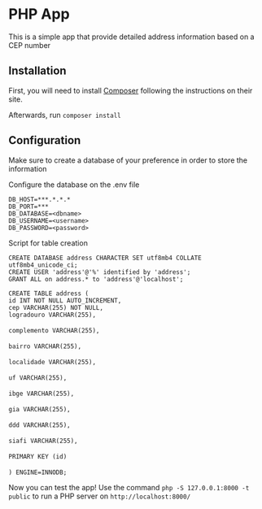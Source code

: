 PHP App
==============

This is a simple app that provide detailed address information based on a CEP number


Installation
------------
First, you will need to install [Composer](http://getcomposer.org/) following the instructions on their site.

Afterwards, run `composer install`

Configuration
-------------
Make sure to create a database of your preference in order to store the information

Configure the database on the .env file

`DB_HOST=***.*.*.*`<br>
`DB_PORT=***`<br>
`DB_DATABASE=<dbname>`<br>
`DB_USERNAME=<username>`<br>
`DB_PASSWORD=<password>`<br>

Script for table creation

`CREATE DATABASE address CHARACTER SET utf8mb4 COLLATE utf8mb4_unicode_ci;`<br>
`CREATE USER 'address'@'%' identified by 'address';`<br>
`GRANT ALL on address.* to 'address'@'localhost';`<br>

 `CREATE TABLE address (`<br>
   `id INT NOT NULL AUTO_INCREMENT,`<br>
   `cep VARCHAR(255) NOT NULL,`<br>
   `logradouro VARCHAR(255),`<br>    
   `complemento VARCHAR(255),`<br>    
   `bairro VARCHAR(255),`<br>    
   `localidade VARCHAR(255),`<br>    
   `uf VARCHAR(255),`<br>    
   `ibge VARCHAR(255),`<br>    
   `gia VARCHAR(255),`<br>    
   `ddd VARCHAR(255),`<br>    
   `siafi VARCHAR(255),`<br>    
   `PRIMARY KEY (id)`<br>    
`) ENGINE=INNODB;`<br>


Now you can test the app! Use the command  `php -S 127.0.0.1:8000 -t public` to  run a PHP server on `http://localhost:8000/`

